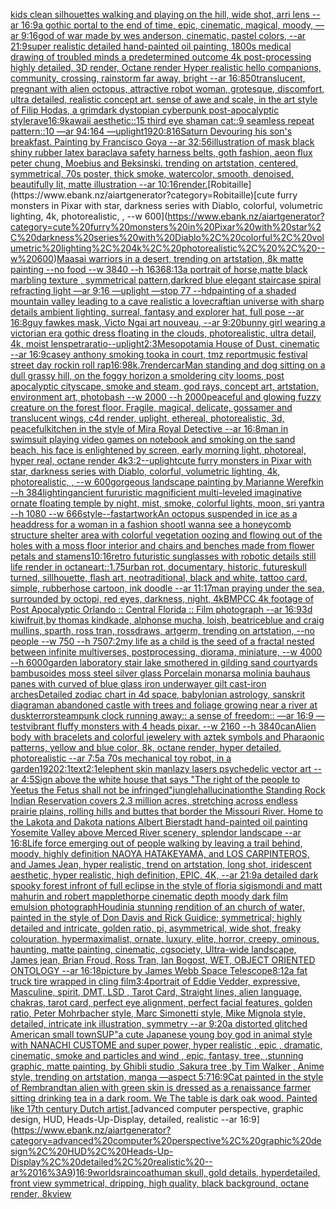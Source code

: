 [kids clean silhouettes walking and playing on the hill, wide shot, arri lens --ar 16:9](https://www.ebank.nz/aiartgenerator?category=kids%20clean%20silhouettes%20walking%20and%20playing%20on%20the%20hill%2C%20wide%20shot%2C%20arri%20lens%20--ar%2016%3A9)[a gothic portal to the end of time, epic, cinematic, magical, moody, —ar 9:16](https://www.ebank.nz/aiartgenerator?category=a%20gothic%20portal%20to%20the%20end%20of%20time%2C%20epic%2C%20cinematic%2C%20magical%2C%20moody%2C%20%E2%80%94ar%209%3A16)[god of war made by wes anderson, cinematic, pastel colors, --ar 21:9](https://www.ebank.nz/aiartgenerator?category=god%20of%20war%20made%20by%20wes%20anderson%2C%20cinematic%2C%20pastel%20colors%2C%20--ar%2021%3A9)[super realistic detailed hand-painted oil painting, 1800s medical drawing of troubled minds a predetermined outcome 4k post-processing highly detailed, 3D render, Octane render Hyper realistic hello companions, community, crossing, rainstorm far away, bright --ar 16:8](https://www.ebank.nz/aiartgenerator?category=super%20realistic%20detailed%20hand-painted%20oil%20painting%2C%201800s%20medical%20drawing%20of%20troubled%20minds%20a%20predetermined%20outcome%204k%20post-processing%20highly%20detailed%2C%203D%20render%2C%20Octane%20render%20Hyper%20realistic%20hello%20companions%2C%20community%2C%20crossing%2C%20rainstorm%20far%20away%2C%20bright%20--ar%2016%3A8)[50](https://www.ebank.nz/aiartgenerator?category=50)[translucent, pregnant with alien octopus, attractive robot woman, grotesque, discomfort, ultra detailed, realistic concept art. sense of awe and scale, in the art style of Filip Hodas, a grimdark dystopian cyberpunk post-apocalyptic style](https://www.ebank.nz/aiartgenerator?category=translucent%2C%20pregnant%20with%20alien%20octopus%2C%20attractive%20robot%20woman%2C%20grotesque%2C%20discomfort%2C%20ultra%20detailed%2C%20realistic%20concept%20art.%20sense%20of%20awe%20and%20scale%2C%20in%20the%20art%20style%20of%20Filip%20Hodas%2C%20a%20grimdark%20dystopian%20cyberpunk%20post-apocalyptic%20style)[rave](https://www.ebank.nz/aiartgenerator?category=rave)[16:9](https://www.ebank.nz/aiartgenerator?category=16%3A9)[kawaii aesthetic::15 third eye shaman cat::9 seamless repeat pattern::10  —ar 94:164 —uplight](https://www.ebank.nz/aiartgenerator?category=kawaii%20aesthetic%3A%3A15%20third%20eye%20shaman%20cat%3A%3A9%20seamless%20repeat%20pattern%3A%3A10%20%20%E2%80%94ar%2094%3A164%20%E2%80%94uplight)[1920:816](https://www.ebank.nz/aiartgenerator?category=1920%3A816)[Saturn Devouring his son's breakfast. Painting by Francisco Goya --ar 32:56](https://www.ebank.nz/aiartgenerator?category=Saturn%20Devouring%20his%20son%27s%20breakfast.%20Painting%20by%20Francisco%20Goya%20--ar%2032%3A56)[illustration of mask black shiny rubber latex baraclava safety harness belts, goth fashion, aeon flux peter chung, Moebius and Beksinski. trending on artstation, centered, symmetrical, 70s poster, thick smoke, watercolor, smooth, denoised, beautifully lit, matte illustration --ar 10:16](https://www.ebank.nz/aiartgenerator?category=illustration%20of%20mask%20black%20shiny%20rubber%20latex%20baraclava%20safety%20harness%20belts%2C%20goth%20fashion%2C%20aeon%20flux%20peter%20chung%2C%20Moebius%20and%20Beksinski.%20trending%20on%20artstation%2C%20centered%2C%20symmetrical%2C%2070s%20poster%2C%20thick%20smoke%2C%20watercolor%2C%20smooth%2C%20denoised%2C%20beautifully%20lit%2C%20matte%20illustration%20--ar%2010%3A16)[render.](https://www.ebank.nz/aiartgenerator?category=render.)[Robitaille](https://www.ebank.nz/aiartgenerator?category=Robitaille)[cute furry monsters in Pixar with star, darkness series with Diablo, colorful, volumetric lighting, 4k, photorealistic, , --w 600](https://www.ebank.nz/aiartgenerator?category=cute%20furry%20monsters%20in%20Pixar%20with%20star%2C%20darkness%20series%20with%20Diablo%2C%20colorful%2C%20volumetric%20lighting%2C%204k%2C%20photorealistic%2C%20%2C%20--w%20600)[Maasai warriors in a desert, trending on artstation, 8k matte painting --no food --w 3840 --h 1636](https://www.ebank.nz/aiartgenerator?category=Maasai%20warriors%20in%20a%20desert%2C%20trending%20on%20artstation%2C%208k%20matte%20painting%20--no%20food%20--w%203840%20--h%201636)[8:13](https://www.ebank.nz/aiartgenerator?category=8%3A13)[a portrait of horse,matte  black marbling texture , symmetrical pattern,](https://www.ebank.nz/aiartgenerator?category=a%20portrait%20of%20horse%2Cmatte%20%20black%20marbling%20texture%20%2C%20symmetrical%20pattern%2C)[dark](https://www.ebank.nz/aiartgenerator?category=dark)[red blue elegant staircase spiral refracting light —ar 9:16 —uplight —stop 77 --hd](https://www.ebank.nz/aiartgenerator?category=red%20blue%20elegant%20staircase%20spiral%20refracting%20light%20%E2%80%94ar%209%3A16%20%E2%80%94uplight%20%E2%80%94stop%2077%20--hd)[painting of a shaded mountain valley leading to a cave realistic a lovecraftian universe with sharp details ambient lighting, surreal, fantasy and explorer hat, full pose --ar 16:8](https://www.ebank.nz/aiartgenerator?category=painting%20of%20a%20shaded%20mountain%20valley%20leading%20to%20a%20cave%20realistic%20a%20lovecraftian%20universe%20with%20sharp%20details%20ambient%20lighting%2C%20surreal%2C%20fantasy%20and%20explorer%20hat%2C%20full%20pose%20--ar%2016%3A8)[guy fawkes mask, Victo Ngai art nouveau, --ar 9:20](https://www.ebank.nz/aiartgenerator?category=guy%20fawkes%20mask%2C%20Victo%20Ngai%20art%20nouveau%2C%20--ar%209%3A20)[bunny girl wearing a victorian era gothic dress floating in the clouds, photorealistic, ultra detail, 4k, moist lens](https://www.ebank.nz/aiartgenerator?category=bunny%20girl%20wearing%20a%20victorian%20era%20gothic%20dress%20floating%20in%20the%20clouds%2C%20photorealistic%2C%20ultra%20detail%2C%204k%2C%20moist%20lens)[petra](https://www.ebank.nz/aiartgenerator?category=petra)[ratio](https://www.ebank.nz/aiartgenerator?category=ratio)[--uplight](https://www.ebank.nz/aiartgenerator?category=--uplight)[2:3](https://www.ebank.nz/aiartgenerator?category=2%3A3)[Mesopotamia House of Dust, cinematic --ar 16:9](https://www.ebank.nz/aiartgenerator?category=Mesopotamia%20House%20of%20Dust%2C%20cinematic%20--ar%2016%3A9)[casey anthony smoking tooka in court, tmz report](https://www.ebank.nz/aiartgenerator?category=casey%20anthony%20smoking%20tooka%20in%20court%2C%20tmz%20report)[music festival street day rockin roll rap](https://www.ebank.nz/aiartgenerator?category=music%20festival%20street%20day%20rockin%20roll%20rap)[16:9](https://www.ebank.nz/aiartgenerator?category=16%3A9)[8k](https://www.ebank.nz/aiartgenerator?category=8k)[.7](https://www.ebank.nz/aiartgenerator?category=.7)[render](https://www.ebank.nz/aiartgenerator?category=render)[car](https://www.ebank.nz/aiartgenerator?category=car)[Man standing and dog sitting on a dull grassy hill, on the foggy horizon a smoldering city looms, post apocalyptic cityscape, smoke and steam, god rays, concept art, artstation, environment art, photobash --w 2000 --h 2000](https://www.ebank.nz/aiartgenerator?category=Man%20standing%20and%20dog%20sitting%20on%20a%20dull%20grassy%20hill%2C%20on%20the%20foggy%20horizon%20a%20smoldering%20city%20looms%2C%20post%20apocalyptic%20cityscape%2C%20smoke%20and%20steam%2C%20god%20rays%2C%20concept%20art%2C%20artstation%2C%20environment%20art%2C%20photobash%20--w%202000%20--h%202000)[peaceful and glowing fuzzy creature on the forest floor. Fragile, magical, delicate, gossamer and translucent wings, c4d render, uplight, ethereal, photorealistic, 3d, peaceful](https://www.ebank.nz/aiartgenerator?category=peaceful%20and%20glowing%20fuzzy%20creature%20on%20the%20forest%20floor.%20Fragile%2C%20magical%2C%20delicate%2C%20gossamer%20and%20translucent%20wings%2C%20c4d%20render%2C%20uplight%2C%20ethereal%2C%20photorealistic%2C%203d%2C%20peaceful)[kitchen in the style of Mira Royal Detective --ar 16:8](https://www.ebank.nz/aiartgenerator?category=kitchen%20in%20the%20style%20of%20Mira%20Royal%20Detective%20--ar%2016%3A8)[man in swimsuit playing video games on notebook and smoking on the sand beach, his face is enlightened by screen, early morning light,  photoreal, hyper real, octane render 4k](https://www.ebank.nz/aiartgenerator?category=man%20in%20swimsuit%20playing%20video%20games%20on%20notebook%20and%20smoking%20on%20the%20sand%20beach%2C%20his%20face%20is%20enlightened%20by%20screen%2C%20early%20morning%20light%2C%20%20photoreal%2C%20hyper%20real%2C%20octane%20render%204k)[3:2](https://www.ebank.nz/aiartgenerator?category=3%3A2)[--uplight](https://www.ebank.nz/aiartgenerator?category=--uplight)[cute furry monsters in Pixar with star, darkness series with Diablo, colorful, volumetric lighting, 4k, photorealistic, , --w 600](https://www.ebank.nz/aiartgenerator?category=cute%20furry%20monsters%20in%20Pixar%20with%20star%2C%20darkness%20series%20with%20Diablo%2C%20colorful%2C%20volumetric%20lighting%2C%204k%2C%20photorealistic%2C%20%2C%20--w%20600)[gorgeous landscape painting by Marianne Werefkin --h 384](https://www.ebank.nz/aiartgenerator?category=gorgeous%20landscape%20painting%20by%20Marianne%20Werefkin%20--h%20384)[lighting](https://www.ebank.nz/aiartgenerator?category=lighting)[ancient fururistic magnificient multi-leveled imaginative ornate floating temple by night, mist, smoke, colorful lights, moon, sri yantra --h 1080 --w 666](https://www.ebank.nz/aiartgenerator?category=ancient%20fururistic%20magnificient%20multi-leveled%20imaginative%20ornate%20floating%20temple%20by%20night%2C%20mist%2C%20smoke%2C%20colorful%20lights%2C%20moon%2C%20sri%20yantra%20--h%201080%20--w%20666)[style](https://www.ebank.nz/aiartgenerator?category=style)[--fast](https://www.ebank.nz/aiartgenerator?category=--fast)[artwork](https://www.ebank.nz/aiartgenerator?category=artwork)[An octopus suspended in ice as a headdress for a woman in a fashion shoot](https://www.ebank.nz/aiartgenerator?category=An%20octopus%20suspended%20in%20ice%20as%20a%20headdress%20for%20a%20woman%20in%20a%20fashion%20shoot)[I wanna see a honeycomb structure shelter area with colorful vegetation oozing and flowing out of the holes with a moss floor interior and chairs and benches made from flower petals and stamens](https://www.ebank.nz/aiartgenerator?category=I%20wanna%20see%20a%20honeycomb%20structure%20shelter%20area%20with%20colorful%20vegetation%20oozing%20and%20flowing%20out%20of%20the%20holes%20with%20a%20moss%20floor%20interior%20and%20chairs%20and%20benches%20made%20from%20flower%20petals%20and%20stamens)[10:16](https://www.ebank.nz/aiartgenerator?category=10%3A16)[retro futuristic sunglasses with robotic details still life render in octane](https://www.ebank.nz/aiartgenerator?category=retro%20futuristic%20sunglasses%20with%20robotic%20details%20still%20life%20render%20in%20octane)[art::1.75](https://www.ebank.nz/aiartgenerator?category=art%3A%3A1.75)[urban rot, documentary, historic, future](https://www.ebank.nz/aiartgenerator?category=urban%20rot%2C%20documentary%2C%20historic%2C%20future)[skull turned, sillhouette, flash art, neotraditional, black and white, tattoo card, simple, rubberhose cartoon, ink doodle --ar 11:17](https://www.ebank.nz/aiartgenerator?category=skull%20turned%2C%20sillhouette%2C%20flash%20art%2C%20neotraditional%2C%20black%20and%20white%2C%20tattoo%20card%2C%20simple%2C%20rubberhose%20cartoon%2C%20ink%20doodle%20--ar%2011%3A17)[man praying under the sea, surrounded by octopi, red eyes, darkness, night, 4k](https://www.ebank.nz/aiartgenerator?category=man%20praying%20under%20the%20sea%2C%20surrounded%20by%20octopi%2C%20red%20eyes%2C%20darkness%2C%20night%2C%204k)[BMPCC 4k  footage of Post Apocalyptic Orlando :: Central Florida :: Film photograph --ar 16:9](https://www.ebank.nz/aiartgenerator?category=BMPCC%204k%20%20footage%20of%20Post%20Apocalyptic%20Orlando%20%3A%3A%20Central%20Florida%20%3A%3A%20Film%20photograph%20--ar%2016%3A9)[3d kiwifruit,by thomas kindkade, alphonse mucha, loish, beatriceblue and craig mullins, sparth, ross tran, rossdraws, artgerm, trending on artstation, --no people --w 750 --h 750](https://www.ebank.nz/aiartgenerator?category=3d%20kiwifruit%2Cby%20thomas%20kindkade%2C%20alphonse%20mucha%2C%20loish%2C%20beatriceblue%20and%20craig%20mullins%2C%20sparth%2C%20ross%20tran%2C%20rossdraws%2C%20artgerm%2C%20trending%20on%20artstation%2C%20--no%20people%20--w%20750%20--h%20750)[7:2](https://www.ebank.nz/aiartgenerator?category=7%3A2)[my life as a child is the seed of a fractal nested between infinite multiverses, postprocessing, diorama, miniature, --w 4000 --h 6000](https://www.ebank.nz/aiartgenerator?category=my%20life%20as%20a%20child%20is%20the%20seed%20of%20a%20fractal%20nested%20between%20infinite%20multiverses%2C%20postprocessing%2C%20diorama%2C%20miniature%2C%20--w%204000%20--h%206000)[garden laboratory stair  lake  smothered in gilding sand courtyards bambusoides moss steel silver glass  Porcelain monarsa molinia bauhaus panes with curved of blue glass iron underwayer gilt cast-iron arches](https://www.ebank.nz/aiartgenerator?category=garden%20laboratory%20stair%20%20lake%20%20smothered%20in%20gilding%20sand%20courtyards%20bambusoides%20moss%20steel%20silver%20glass%20%20Porcelain%20monarsa%20molinia%20bauhaus%20panes%20with%20curved%20of%20blue%20glass%20iron%20underwayer%20gilt%20cast-iron%20arches)[Detailed zodiac chart in 4d space, babylonian astrology, sanskrit diagram](https://www.ebank.nz/aiartgenerator?category=Detailed%20zodiac%20chart%20in%204d%20space%2C%20babylonian%20astrology%2C%20sanskrit%20diagram)[an abandoned castle with trees and foliage growing near a river at dusk](https://www.ebank.nz/aiartgenerator?category=an%20abandoned%20castle%20with%20trees%20and%20foliage%20growing%20near%20a%20river%20at%20dusk)[terror](https://www.ebank.nz/aiartgenerator?category=terror)[steampunk clock running away:: a sense of freedom:: —ar 16:9 —test](https://www.ebank.nz/aiartgenerator?category=steampunk%20clock%20running%20away%3A%3A%20a%20sense%20of%20freedom%3A%3A%20%E2%80%94ar%2016%3A9%20%E2%80%94test)[vibrant fluffy monsters with 4 heads pixar. --w 2160 --h 3840](https://www.ebank.nz/aiartgenerator?category=vibrant%20fluffy%20monsters%20with%204%20heads%20pixar.%20--w%202160%20--h%203840)[can](https://www.ebank.nz/aiartgenerator?category=can)[Alien body with bracelets and colorful jewelery with aztek symbols and Pharaonic patterns, yellow and blue color, 8k, octane render, hyper detailed, photorealistic --ar 7:5](https://www.ebank.nz/aiartgenerator?category=Alien%20body%20with%20bracelets%20and%20colorful%20jewelery%20with%20aztek%20symbols%20and%20Pharaonic%20patterns%2C%20yellow%20and%20blue%20color%2C%208k%2C%20octane%20render%2C%20hyper%20detailed%2C%20photorealistic%20--ar%207%3A5)[a 70s mechanical toy robot, in a garden](https://www.ebank.nz/aiartgenerator?category=a%2070s%20mechanical%20toy%20robot%2C%20in%20a%20garden)[1920](https://www.ebank.nz/aiartgenerator?category=1920)[2:1](https://www.ebank.nz/aiartgenerator?category=2%3A1)[text](https://www.ebank.nz/aiartgenerator?category=text)[2:1](https://www.ebank.nz/aiartgenerator?category=2%3A1)[elephent skin man](https://www.ebank.nz/aiartgenerator?category=elephent%20skin%20man)[lazy lasers psychedelic vector art --ar 4:5](https://www.ebank.nz/aiartgenerator?category=lazy%20lasers%20psychedelic%20vector%20art%20--ar%204%3A5)[Sign above the white house that says "The right of the people to Yeetus the Fetus shall not be infringed"](https://www.ebank.nz/aiartgenerator?category=Sign%20above%20the%20white%20house%20that%20says%20%22The%20right%20of%20the%20people%20to%20Yeetus%20the%20Fetus%20shall%20not%20be%20infringed%22)[jungle](https://www.ebank.nz/aiartgenerator?category=jungle)[hallucination](https://www.ebank.nz/aiartgenerator?category=hallucination)[the Standing Rock Indian Reservation covers 2.3 million acres, stretching across endless prairie plains, rolling hills and buttes that border the Missouri River. Home to the Lakota and Dakota nations Albert Bierstadt hand-painted oil painting Yosemite Valley above Merced River scenery, splendor landscape --ar 16:8](https://www.ebank.nz/aiartgenerator?category=the%20Standing%20Rock%20Indian%20Reservation%20covers%202.3%20million%20acres%2C%20stretching%20across%20endless%20prairie%20plains%2C%20rolling%20hills%20and%20buttes%20that%20border%20the%20Missouri%20River.%20Home%20to%20the%20Lakota%20and%20Dakota%20nations%20Albert%20Bierstadt%20hand-painted%20oil%20painting%20Yosemite%20Valley%20above%20Merced%20River%20scenery%2C%20splendor%20landscape%20--ar%2016%3A8)[Life force emerging out of people walking by leaving a trail behind, moody, highly definition NAOYA HATAKEYAMA, and LOS CARPINTEROS, and James Jean, hyper realistic, trend on artstation, long shot, iridescent aesthetic, hyper realistic, high definition, EPIC, 4K, --ar 21:9](https://www.ebank.nz/aiartgenerator?category=Life%20force%20emerging%20out%20of%20people%20walking%20by%20leaving%20a%20trail%20behind%2C%20moody%2C%20highly%20definition%20NAOYA%20HATAKEYAMA%2C%20and%20LOS%20CARPINTEROS%2C%20and%20James%20Jean%2C%20hyper%20realistic%2C%20trend%20on%20artstation%2C%20long%20shot%2C%20iridescent%20aesthetic%2C%20hyper%20realistic%2C%20high%20definition%2C%20EPIC%2C%204K%2C%20--ar%2021%3A9)[a detailed dark spooky forest infront of full eclipse in the style of floria sigismondi and matt mahurin and robert mapplethorpe cinematic depth moody dark film emulsion photograph](https://www.ebank.nz/aiartgenerator?category=a%20detailed%20dark%20spooky%20forest%20infront%20of%20full%20eclipse%20in%20the%20style%20of%20floria%20sigismondi%20and%20matt%20mahurin%20and%20robert%20mapplethorpe%20cinematic%20depth%20moody%20dark%20film%20emulsion%20photograph)[Houdini](https://www.ebank.nz/aiartgenerator?category=Houdini)[a stunning rendition of an church of water, painted in the style of Don Davis and Rick Guidice; symmetrical; highly detailed and intricate, golden ratio, pi, asymmetrical, wide shot, freaky colouration, hypermaximalist, ornate, luxury, elite, horror, creepy, ominous, haunting, matte painting, cinematic, cgsociety, Ultra-wide landscape, James jean, Brian Froud, Ross Tran, Ian Bogost, WET, OBJECT ORIENTED ONTOLOGY --ar 16:18](https://www.ebank.nz/aiartgenerator?category=a%20stunning%20rendition%20of%20an%20church%20of%20water%2C%20painted%20in%20the%20style%20of%20Don%20Davis%20and%20Rick%20Guidice%3B%20symmetrical%3B%20highly%20detailed%20and%20intricate%2C%20golden%20ratio%2C%20pi%2C%20asymmetrical%2C%20wide%20shot%2C%20freaky%20colouration%2C%20hypermaximalist%2C%20ornate%2C%20luxury%2C%20elite%2C%20horror%2C%20creepy%2C%20ominous%2C%20haunting%2C%20matte%20painting%2C%20cinematic%2C%20cgsociety%2C%20Ultra-wide%20landscape%2C%20James%20jean%2C%20Brian%20Froud%2C%20Ross%20Tran%2C%20Ian%20Bogost%2C%20WET%2C%20OBJECT%20ORIENTED%20ONTOLOGY%20--ar%2016%3A18)[picture  by James Webb Space Telescope](https://www.ebank.nz/aiartgenerator?category=picture%20%20by%20James%20Webb%20Space%20Telescope)[8:12](https://www.ebank.nz/aiartgenerator?category=8%3A12)[a fat truck tire wrapped in cling film](https://www.ebank.nz/aiartgenerator?category=a%20fat%20truck%20tire%20wrapped%20in%20cling%20film)[3:4](https://www.ebank.nz/aiartgenerator?category=3%3A4)[portrait of Eddie Vedder, expressive, Masculine, spirit, DMT, LSD , Tarot Card, Straight lines, alien language, chakras, tarot card, perfect eye alignment, perfect facial features, golden ratio, Peter Mohrbacher style, Marc Simonetti style, Mike Mignola style, detailed, intricate ink illustration, symmetry --ar 9:20](https://www.ebank.nz/aiartgenerator?category=portrait%20of%20Eddie%20Vedder%2C%20expressive%2C%20Masculine%2C%20spirit%2C%20DMT%2C%20LSD%20%2C%20Tarot%20Card%2C%20Straight%20lines%2C%20alien%20language%2C%20chakras%2C%20tarot%20card%2C%20perfect%20eye%20alignment%2C%20perfect%20facial%20features%2C%20golden%20ratio%2C%20Peter%20Mohrbacher%20style%2C%20Marc%20Simonetti%20style%2C%20Mike%20Mignola%20style%2C%20detailed%2C%20intricate%20ink%20illustration%2C%20symmetry%20--ar%209%3A20)[a distorted glitched American small town](https://www.ebank.nz/aiartgenerator?category=a%20distorted%20glitched%20American%20small%20town)[SUP"](https://www.ebank.nz/aiartgenerator?category=SUP%22)[a cute Japanese young boy god in animal style with NANACHI CUSTOME and super power, hyper realistic , epic , dramatic, cinematic, smoke and particles and wind , epic, fantasy, tree, ,stunning graphic, matte painting, by Ghibli studio ,Sakura tree ,by Tim Walker , Anime style, trending on artstation, manga —aspect 5:7](https://www.ebank.nz/aiartgenerator?category=a%20cute%20Japanese%20young%20boy%20god%20in%20animal%20style%20with%20NANACHI%20CUSTOME%20and%20super%20power%2C%20hyper%20realistic%20%2C%20epic%20%2C%20dramatic%2C%20cinematic%2C%20smoke%20and%20particles%20and%20wind%20%2C%20epic%2C%20fantasy%2C%20tree%2C%20%2Cstunning%20graphic%2C%20matte%20painting%2C%20by%20Ghibli%20studio%20%2CSakura%20tree%20%2Cby%20Tim%20Walker%20%2C%20Anime%20style%2C%20trending%20on%20artstation%2C%20manga%20%E2%80%94aspect%205%3A7)[16:9](https://www.ebank.nz/aiartgenerator?category=16%3A9)[Cat painted in the style of Rembrandt](https://www.ebank.nz/aiartgenerator?category=Cat%20painted%20in%20the%20style%20of%20Rembrandt)[an alien with green skin is dressed as a renaissance farmer sitting drinking tea in a dark room. We The table is dark oak wood. Painted like 17th century Dutch artist.](https://www.ebank.nz/aiartgenerator?category=an%20alien%20with%20green%20skin%20is%20dressed%20as%20a%20renaissance%20farmer%20sitting%20drinking%20tea%20in%20a%20dark%20room.%20We%20The%20table%20is%20dark%20oak%20wood.%20Painted%20like%2017th%20century%20Dutch%20artist.)[advanced computer perspective, graphic design, HUD, Heads-Up-Display, detailed, realistic --ar 16:9](https://www.ebank.nz/aiartgenerator?category=advanced%20computer%20perspective%2C%20graphic%20design%2C%20HUD%2C%20Heads-Up-Display%2C%20detailed%2C%20realistic%20--ar%2016%3A9)[16:9](https://www.ebank.nz/aiartgenerator?category=16%3A9)[worlds](https://www.ebank.nz/aiartgenerator?category=worlds)[raincoat](https://www.ebank.nz/aiartgenerator?category=raincoat)[human skull, gold details, hyperdetailed, front view symmetrical, dripping, high quality, black background, octane render, 8k](https://www.ebank.nz/aiartgenerator?category=human%20skull%2C%20gold%20details%2C%20hyperdetailed%2C%20front%20view%20symmetrical%2C%20dripping%2C%20high%20quality%2C%20black%20background%2C%20octane%20render%2C%208k)[view](https://www.ebank.nz/aiartgenerator?category=view)